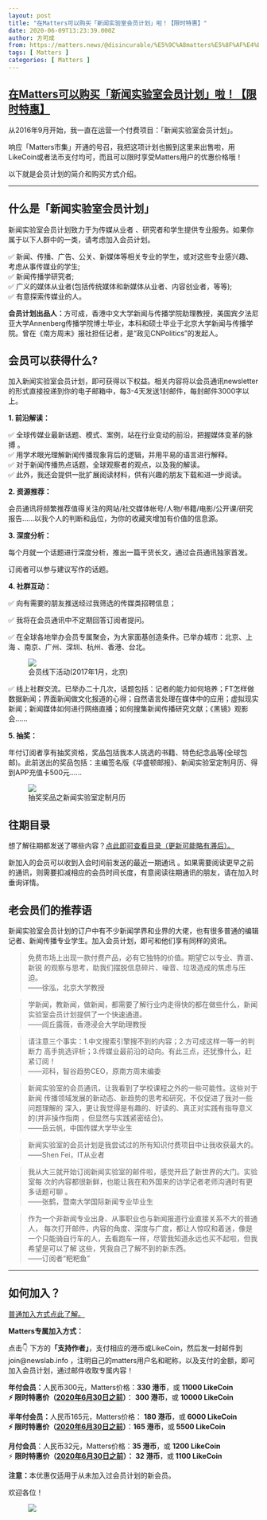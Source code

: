 ```yaml
---
layout: post
title: "在Matters可以购买「新闻实验室会员计划」啦！【限时特惠】"
date: 2020-06-09T13:23:39.000Z
author: 方可成
from: https://matters.news/@disincurable/%E5%9C%A8matters%E5%8F%AF%E4%BB%A5%E8%B4%AD%E4%B9%B0-%E6%96%B0%E9%97%BB%E5%AE%9E%E9%AA%8C%E5%AE%A4%E4%BC%9A%E5%91%98%E8%AE%A1%E5%88%92-%E5%95%A6-%E9%99%90%E6%97%B6%E7%89%B9%E6%83%A0-bafyreiecfaubrzo5f33gcspawjq6d2367g773loulwnifa4nllh4i62pia
tags: [ Matters ]
categories: [ Matters ]
---
```

<!--1591709019000-->
[在Matters可以购买「新闻实验室会员计划」啦！【限时特惠】](https://matters.news/@disincurable/%E5%9C%A8matters%E5%8F%AF%E4%BB%A5%E8%B4%AD%E4%B9%B0-%E6%96%B0%E9%97%BB%E5%AE%9E%E9%AA%8C%E5%AE%A4%E4%BC%9A%E5%91%98%E8%AE%A1%E5%88%92-%E5%95%A6-%E9%99%90%E6%97%B6%E7%89%B9%E6%83%A0-bafyreiecfaubrzo5f33gcspawjq6d2367g773loulwnifa4nllh4i62pia)
------

<div>
<p>从2016年9月开始，我一直在运营一个付费项目：「新闻实验室会员计划」。</p><p>响应「Matters市集」开通的号召，我把这项计划也搬到这里来出售啦，用LikeCoin或者法币支付均可，而且可以限时享受Matters用户的优惠价格哦！</p><p>以下就是会员计划的简介和购买方式介绍。</p><hr><h2>什么是「新闻实验室会员计划」</h2><p>新闻实验室会员计划致力于为传媒从业者 、研究者和学生提供专业服务。如果你属于以下人群中的一类，请考虑加入会员计划。</p><p>✅ 新闻、传播、广告、公关、新媒体等相关专业的学生，或对这些专业感兴趣、考虑从事传媒业的学生;<br class="smart">✅ 新闻传播学研究者;<br class="smart">✅ 广义的媒体从业者(包括传统媒体和新媒体从业者、内容创业者，等等); <br class="smart">✅ 有意探索传媒业的人。</p><p><strong>会员计划出品人：</strong>方可成，香港中文大学新闻与传播学院助理教授，美国宾夕法尼亚大学Annenberg传播学院博士毕业，本科和硕士毕业于北京大学新闻与传播学院。曾在《南方周末》报社担任记者，是“政见CNPolitics”的发起人。</p><h2>会员可以获得什么?</h2><p>加入新闻实验室会员计划，即可获得以下权益。相关内容将以会员通讯newsletter的形式直接投递到你的电子邮箱中，每3-4天发送1封邮件，每封邮件3000字以上。</p><p><strong>1. 前沿解读：</strong></p><p>✅ 全球传媒业最新话题、模式、案例，站在行业变动的前沿，把握媒体变革的脉搏 。<br class="smart">✅ 用学术眼光理解新闻传播现象背后的逻辑，并用平易的语言进行解释。<br class="smart">✅ 对于新闻传播热点话题，全球观察者的观点，以及我的解读。<br class="smart">✅ 此外，我还会提供一批扩展阅读材料，供有兴趣的朋友下载和进一步阅读。</p><p><strong>2. 资源推荐：</strong></p><p>会员通讯将频繁推荐值得关注的网站/社交媒体帐号/人物/书籍/电影/公开课/研究报告......以我个人的判断和品位，为你的收藏夹增加有价值的信息源。</p><p><strong>3. 深度分析：</strong></p><p>每个月就一个话题进行深度分析，推出一篇干货长文，通过会员通讯独家首发。</p><p>订阅者可以参与建议写作的话题。</p><p><strong>4. 社群互动：</strong></p><p>✅ 向有需要的朋友推送经过我筛选的传媒类招聘信息；</p><p>✅ 我将在会员通讯中不定期回答订阅者提问。</p><p>✅ 在全球各地举办会员专属聚会，为大家面基创造条件。已举办城市：北京、上海 、南京、广州、深圳、杭州、香港、台北。</p><figure class="image"><img src="https://assets.matters.news/embed/35de20c7-cd2a-46a3-ad4b-97bcc3b64a48.jpeg" data-asset-id="35de20c7-cd2a-46a3-ad4b-97bcc3b64a48" referrerpolicy="no-referrer"><figcaption><span>会员线下活动(2017年1月，北京)</span></figcaption></figure><p>✅ 线上社群交流。已举办二十几次，话题包括：记者的能力如何培养；FT怎样做数据新闻；界面新闻做文化报道的心得；自然语言处理在媒体中的应用；虚拟现实新闻；新闻媒体如何进行网络直播；如何搜集新闻传播研究文献；《黑镜》观影会......</p><p><strong>5. 抽奖：</strong></p><p>年付订阅者享有抽奖资格，奖品包括我本人挑选的书籍、特色纪念品等(全球包邮)。此前送出的奖品包括：主编签名版《华盛顿邮报》、新闻实验室定制月历、得到APP充值卡500元......</p><figure class="image"><img src="https://assets.matters.news/embed/2340ae45-f927-4320-b897-4d888489de72.jpeg" data-asset-id="2340ae45-f927-4320-b897-4d888489de72" referrerpolicy="no-referrer"><figcaption><span>抽奖奖品之新闻实验室定制月历</span></figcaption></figure><h2>往期目录</h2><p>想了解往期都发送了哪些内容？<a href="https://github.com/Newslab2020/Contents/blob/master/premium.md" target="_blank">点此即可查看目录（更新可能略有滞后）。</a></p><p>新加入的会员可以收到入会时间前发送的最近一期通讯 。如果需要阅读更早之前的通讯，则需要扣减相应的会员时间长度，有意阅读往期通讯的朋友，请在加入时垂询详情。</p><h2>老会员们的推荐语</h2><p>新闻实验室会员计划的订户中有不少新闻学界和业界的大佬，也有很多普通的编辑记者、新闻传播专业学生。加入会员计划，即可和他们享有同样的资讯。</p><blockquote>免费市场上出现一款付费产品，必有它独特的价值。期望它以专业、靠谱、新锐 的观察与思考，助我们摆脱信息碎片、噪音、垃圾造成的焦虑与压迫。<br class="smart">——徐泓，北京大学教授</blockquote><blockquote>学新闻，教新闻，做新闻，都需要了解行业内走得快的都在做些什么，新闻实验室会员计划提供了一个快速通道。<br class="smart">——闾丘露薇，香港浸会大学助理教授</blockquote><blockquote>请注意三个事实：1.中文搜索引擎搜不到的内容；2.方可成这样一等一的判断力 高手挑选评析；3.传媒业最前沿的动向。有此三点，还犹豫什么，赶紧订阅！<br class="smart">——邓科，智谷趋势CEO，原南方周末编委</blockquote><blockquote>新闻实验室的会员通讯，让我看到了学校课程之外的一些可能性。这些对于新闻 传播领域发展的新动态、新趋势的思考和研究，不仅促进了我对一些问题理解的 深入，更让我觉得是有趣的、好读的、真正对实践有指导意义的(并非操作指南 ，但显然与实践紧密结合)。<br class="smart">——岳云帆，中国传媒大学毕业生</blockquote><blockquote>新闻实验室的会员计划是我尝试过的所有知识付费项目中让我收获最大的。<br class="smart">——Shen Fei，IT从业者</blockquote><blockquote>我从大三就开始订阅新闻实验室的邮件啦，感觉开启了新世界的大门。实验室每 次的内容都很新鲜，也能让我在和外国来的访学记者老师沟通时有更多话题可聊 。<br class="smart">——张鹤，暨南大学国际新闻专业毕业生</blockquote><blockquote>作为一个非新闻专业出身、从事职业也与新闻报道行业直接关系不大的普通人， 每次打开邮件，内容的角度、深度与广度，都让人惊叹和着迷，像是一个只能骑自行车的人，去看跑车一样，尽管我知道永远也买不起啦，但我希望是可以了解 这些，凭我自己了解不到的新东西。<br class="smart">——订阅者“粑粑鱼”</blockquote><hr><h2>如何加入？</h2><p><a href="http://newslab.info/join/" target="_blank">普通加入方式点此了解。</a></p><p><strong>Matters专属加入方式：</strong></p><p>点击👇 下方的<strong>「支持作者」</strong>，支付相应的港币或LikeCoin，然后发一封邮件到 join@newslab.info ，注明自己的matters用户名和昵称，以及支付的金额，即可加入会员计划，通过邮件收取专属内容！</p><p><strong>年付会员：</strong>人民币300元，Matters价格：<strong>330 港币</strong>，或 <strong>11000 LikeCoin <br class="smart">⚡️ 限时特惠价（<u>2020年6月30日之前</u>）</strong>： <strong>300 港币</strong>，或 <strong>10000 LikeCoin </strong></p><p><strong>半年付会员：</strong>人民币165元，Matters价格： <strong>180 港币</strong>，或<strong> 6000 LikeCoin</strong><br class="smart"><strong>⚡️ 限时特惠价（<u>2020年6月30日之前</u>）</strong>：<strong>165 港币</strong>，或<strong> 5500 LikeCoin</strong><br class="smart"></p><p><strong>月付会员</strong>：人民币32元，Matters价格：<strong>35 港币</strong>，或 <strong>1200 LikeCoin</strong><br class="smart">⚡️ <strong>限时特惠价（<u>2020年6月30日之前</u>）：</strong> <strong>32 港币</strong>，或<strong> 1100 LikeCoin</strong></p><p><strong>注意：</strong>本优惠仅适用于从未加入过会员计划的新会员。</p><p>欢迎各位！</p><figure class="image"><img src="https://assets.matters.news/embed/4c8ee045-6a1b-4f07-9278-0f317f7e5a9d.gif" data-asset-id="4c8ee045-6a1b-4f07-9278-0f317f7e5a9d" referrerpolicy="no-referrer"><figcaption><span></span></figcaption></figure><p><br></p>
</div>
